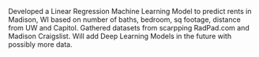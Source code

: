 Developed a Linear Regression Machine Learning Model to predict rents in Madison, WI based on number of baths, bedroom, sq footage, distance from UW and Capitol. Gathered datasets from scarpping RadPad.com and Madison Craigslist. Will add Deep Learning Models in the future with possibly more data. 

